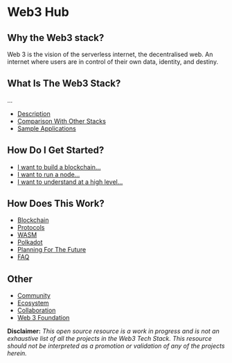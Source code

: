 # Web3 Hub

## Why the Web3 stack?
Web 3 is the vision of the serverless internet, the decentralised web. An internet where users are in control of their own data, identity, and destiny.

## What Is The Web3 Stack?

...

* [Description](tech_stack/tech_stack_overview)
* [Comparison With Other Stacks](resources/comparison)
* [Sample Applications](resources/sample-apps)

## How Do I Get Started?

* [I want to build a blockchain...](resources/blockchain)
* [I want to run a node...](resources/node)
* [I want to understand at a high level...](resources/high-level)

## How Does This Work?

* [Blockchain](resources/blockchain)
* [Protocols](resources/protocols)
* [WASM](resources/wasm)
* [Polkadot](resources/polkadot)
* [Planning For The Future](resources/planning)
* [FAQ](resources/FAQ)

## Other

* [Community](resources/community)
* [Ecosystem](resources/ecosystem)
* [Collaboration](resources/collaboration)
* [Web 3 Foundation](resources/web3-foundation)

**Disclaimer:** _This open source resource is a work in progress and is not an exhaustive list of all the projects in the Web3 Tech Stack. This resource should not be interpreted as a promotion or validation of any of the projects herein._
